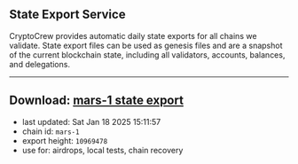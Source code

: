 ## State Export Service
CryptoCrew provides automatic daily state exports for all chains we validate. State export files can be used as genesis files and are a snapshot of the current blockchain state, including all validators, accounts, balances, and delegations.

---
**Download: [mars-1 state export](https://nbg1.your-objectstorage.com/SERVICE/mars/mars-1_export_10969478.json)**
---

- last updated: Sat Jan 18 2025 15:11:57
- chain id: `mars-1`
- export height: `10969478`
- use for: airdrops, local tests, chain recovery
